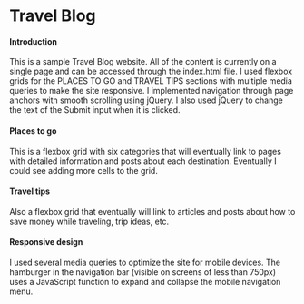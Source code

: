 # Travel Blog

#### Introduction

This is a sample Travel Blog website.  All of the content is currently on a single page and can be accessed through the index.html file.  I used flexbox grids for the PLACES TO GO and TRAVEL TIPS sections with multiple media queries to make the site responsive.  I implemented navigation through page anchors with smooth scrolling using jQuery.  I also used jQuery to change the text of the Submit input when it is clicked.

#### Places to go

This is a flexbox grid with six categories that will eventually link to pages with detailed information and posts about each destination.  Eventually I could see adding more cells to the grid.

#### Travel tips

Also a flexbox grid that eventually will link to articles and posts about how to save money while traveling, trip ideas, etc.

#### Responsive design

I used several media queries to optimize the site for mobile devices.  The hamburger in the navigation bar (visible on screens of less than 750px) uses a JavaScript function to expand and collapse the mobile navigation menu.

